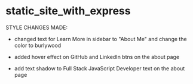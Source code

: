 # static_site_with_express

STYLE CHANGES MADE:
- changed text for Learn More in sidebar to "About Me" and
  change the color to burlywood

- added hover effect on GitHub and LinkedIn btns on the about page

- add text shadow to Full Stack JavaScript Developer text on the about page